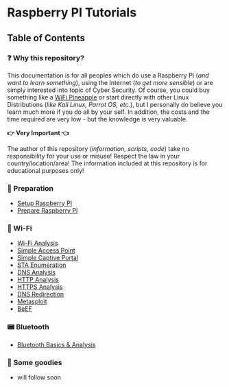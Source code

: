 # Raspberry PI Tutorials

## Table of Contents

### :question: Why this repository?

This documentation is for all peoples which do use a Raspberry PI (_and want to learn something_), using the Internet (_to get more sensible_) or are simply interested into topic of Cyber Security. Of course, you could buy something like a [WiFi Pineapple](https://www.hak5.org) or start directly with other Linux Distributions (_like Kali Linux, Parrot OS, etc._), but I personally do believe you learn much more if you do all by your self. In addition, the costs and the time required are very low - but the knowledge is very valuable.

**:point_right: Very Important :point_left:**

The author of this repository (_information, scripts, code_) take no responsibility for your use or misuse! Respect the law in your country/location/area! The information included at this repository is for educational purposes only!

### **:wrench: Preparation**

- [Setup Raspberry PI](./Setup)
- [Prepare Raspberry PI](./Preparation)

### **:satellite: Wi-Fi**

- [Wi-Fi Analysis](./WIFIAnalysis)
- [Simple Access Point](./AccessPoint)
- [Simple Captive Portal](./CaptivePortal)
- [STA Enumeration](./STAEnumeration)
- [DNS Analysis](./DNSAnalysis)
- [HTTP Analysis](./HTTPAnalysis)
- [HTTPS Analysis](./HTTPSAnalysis)
- [DNS Redirection](./DNSRedirection)
- [Metasploit](./Metasploit)
- [BeEF](./BeEF)

### **:pager: Bluetooth**
- [Bluetooth Basics & Analysis](./Bluetooth)

### **:gift: Some goodies**
- will follow soon

